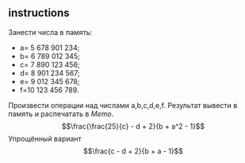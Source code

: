 ## instructions

Занести числа в память:
- a= 5 678 901 234;
- b= 6 789 012 345;
- c= 7 890 123 456;
- d= 8 901 234 567;
- e= 9 012 345 678; 
- f=10 123 456 789.

Произвести операции над числами  a,b,c,d,e,f. Результат вывести в память и распечатать в *Memo*.
$$\frac{\frac{25}{c} - d + 2}{b + a^2 - 1}$$
Упрощённый вариант
$$\frac{c - d + 2}{b + a - 1}$$